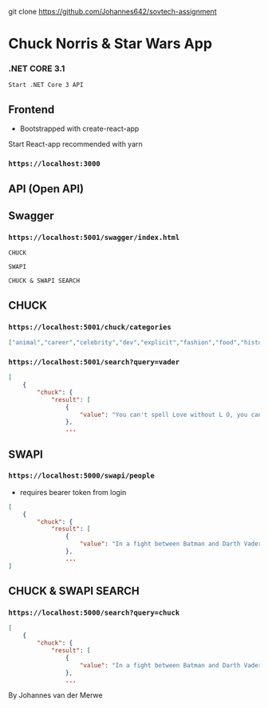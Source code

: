 git clone https://github.com/Johannes642/sovtech-assignment
# Chuck Norris & Star Wars App
### .NET CORE 3.1
`Start .NET Core 3 API`
## Frontend
- Bootstrapped with create-react-app

Start React-app recommended with yarn
### `https://localhost:3000`

## API (Open API)

## Swagger
### `https://localhost:5001/swagger/index.html`
```
CHUCK
```
```
SWAPI
```
```
CHUCK & SWAPI SEARCH
```
## CHUCK
### `https://localhost:5001/chuck/categories`
```json
["animal","career","celebrity","dev","explicit","fashion","food","history","money","movie","music","political","religion","science","sport","travel"]
```

### `https://localhost:5001/search?query=vader`
```json
[
    {
        "chuck": {
            "result": [
                {
                    "value": "You can't spell Love without L O, you can't spell is without I S, you can't spell SILO without LOIS. Chuck Norris"
                },
                ...
```
## SWAPI
### `https://localhost:5000/swapi/people`
 - requires bearer token from login
```json 
[
    {
        "chuck": {
            "result": [
                {
                    "value": "In a fight between Batman and Darth Vader, the winner would be Chuck Norris."
                },
                ...
]
```
## CHUCK & SWAPI SEARCH

### `https://localhost:5000/search?query=chuck`

```json
[
    {
        "chuck": {
            "result": [
                {
                    "value": "In a fight between Batman and Darth Vader, the winner would be Chuck Norris."
                },
                ...
```

By Johannes van der Merwe